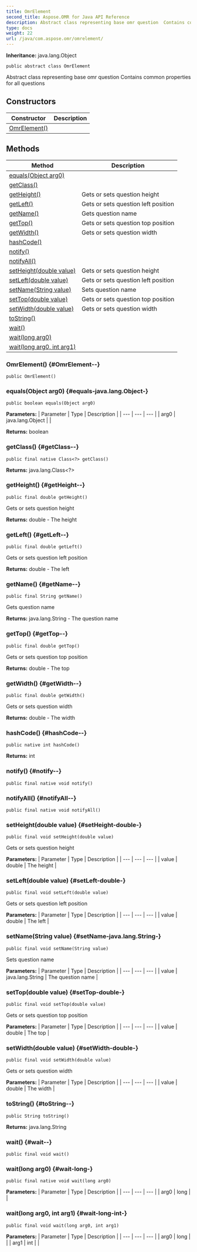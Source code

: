 ```yaml
---
title: OmrElement
second_title: Aspose.OMR for Java API Reference
description: Abstract class representing base omr question  Contains common properties for all questions
type: docs
weight: 22
url: /java/com.aspose.omr/omrelement/
---
```


**Inheritance:**
java.lang.Object
```
public abstract class OmrElement
```

Abstract class representing base omr question Contains common properties for all questions
## Constructors

| Constructor | Description |
| --- | --- |
| [OmrElement()](#OmrElement--) |  |
## Methods

| Method | Description |
| --- | --- |
| [equals(Object arg0)](#equals-java.lang.Object-) |  |
| [getClass()](#getClass--) |  |
| [getHeight()](#getHeight--) | Gets or sets question height |
| [getLeft()](#getLeft--) | Gets or sets question left position |
| [getName()](#getName--) | Gets question name |
| [getTop()](#getTop--) | Gets or sets question top position |
| [getWidth()](#getWidth--) | Gets or sets question width |
| [hashCode()](#hashCode--) |  |
| [notify()](#notify--) |  |
| [notifyAll()](#notifyAll--) |  |
| [setHeight(double value)](#setHeight-double-) | Gets or sets question height |
| [setLeft(double value)](#setLeft-double-) | Gets or sets question left position |
| [setName(String value)](#setName-java.lang.String-) | Sets question name |
| [setTop(double value)](#setTop-double-) | Gets or sets question top position |
| [setWidth(double value)](#setWidth-double-) | Gets or sets question width |
| [toString()](#toString--) |  |
| [wait()](#wait--) |  |
| [wait(long arg0)](#wait-long-) |  |
| [wait(long arg0, int arg1)](#wait-long-int-) |  |
### OmrElement() {#OmrElement--}
```
public OmrElement()
```


### equals(Object arg0) {#equals-java.lang.Object-}
```
public boolean equals(Object arg0)
```




**Parameters:**
| Parameter | Type | Description |
| --- | --- | --- |
| arg0 | java.lang.Object |  |

**Returns:**
boolean
### getClass() {#getClass--}
```
public final native Class<?> getClass()
```




**Returns:**
java.lang.Class<?>
### getHeight() {#getHeight--}
```
public final double getHeight()
```


Gets or sets question height

**Returns:**
double - The height
### getLeft() {#getLeft--}
```
public final double getLeft()
```


Gets or sets question left position

**Returns:**
double - The left
### getName() {#getName--}
```
public final String getName()
```


Gets question name

**Returns:**
java.lang.String - The question name
### getTop() {#getTop--}
```
public final double getTop()
```


Gets or sets question top position

**Returns:**
double - The top
### getWidth() {#getWidth--}
```
public final double getWidth()
```


Gets or sets question width

**Returns:**
double - The width
### hashCode() {#hashCode--}
```
public native int hashCode()
```




**Returns:**
int
### notify() {#notify--}
```
public final native void notify()
```




### notifyAll() {#notifyAll--}
```
public final native void notifyAll()
```




### setHeight(double value) {#setHeight-double-}
```
public final void setHeight(double value)
```


Gets or sets question height

**Parameters:**
| Parameter | Type | Description |
| --- | --- | --- |
| value | double | The height |

### setLeft(double value) {#setLeft-double-}
```
public final void setLeft(double value)
```


Gets or sets question left position

**Parameters:**
| Parameter | Type | Description |
| --- | --- | --- |
| value | double | The left |

### setName(String value) {#setName-java.lang.String-}
```
public final void setName(String value)
```


Sets question name

**Parameters:**
| Parameter | Type | Description |
| --- | --- | --- |
| value | java.lang.String | The question name |

### setTop(double value) {#setTop-double-}
```
public final void setTop(double value)
```


Gets or sets question top position

**Parameters:**
| Parameter | Type | Description |
| --- | --- | --- |
| value | double | The top |

### setWidth(double value) {#setWidth-double-}
```
public final void setWidth(double value)
```


Gets or sets question width

**Parameters:**
| Parameter | Type | Description |
| --- | --- | --- |
| value | double | The width |

### toString() {#toString--}
```
public String toString()
```




**Returns:**
java.lang.String
### wait() {#wait--}
```
public final void wait()
```




### wait(long arg0) {#wait-long-}
```
public final native void wait(long arg0)
```




**Parameters:**
| Parameter | Type | Description |
| --- | --- | --- |
| arg0 | long |  |

### wait(long arg0, int arg1) {#wait-long-int-}
```
public final void wait(long arg0, int arg1)
```




**Parameters:**
| Parameter | Type | Description |
| --- | --- | --- |
| arg0 | long |  |
| arg1 | int |  |

